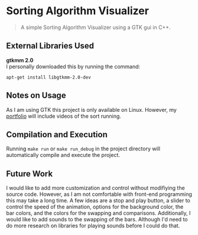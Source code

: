 # Sorting Algorithm Visualizer
> A simple Sorting Algorithm Visualizer using a GTK gui in C++.

## External Libraries Used

**gtkmm 2.0**\
I personally downloaded this by running the command:
```
apt-get install libgtkmm-2.0-dev
```

## Notes on Usage

As I am using GTK this project is only available on Linux. However, my [portfolio](https://aaronthenerd.github.io/Portfolio) will include videos of the sort running.

## Compilation and Execution

Running `make run` or `make run_debug` in the project directory will automatically compile and execute the project. 

## Future Work

I would like to add more customization and control without modifiying the source code. However, as I am not comfortable with front-end programming this may take a long time. A few ideas are a stop and play button, a slider to control the speed of the animation, options for the background color, the bar colors, and the colors for the swapping and comparisons. Additionally, I would like to add sounds to the swapping of the bars. Although I'd need to do more research on libraries for playing sounds before I could do that.